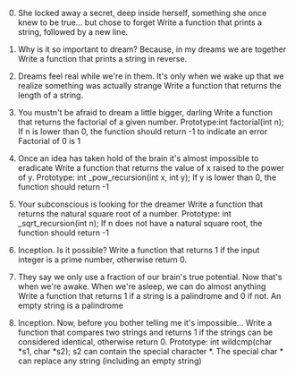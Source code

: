 0. She locked away a secret, deep inside herself,
something she once knew to be true... but chose to forget Write a function that
prints a string, followed by a new line.

1. Why is it so important to dream? Because, in my dreams we are together
Write a function that prints a string in reverse.

2. Dreams feel real while we're in them.
It's only when we wake up that we realize something was actually strange
Write a function that returns the length of a string.

3. You mustn't be afraid to dream a little bigger, darling
Write a function that returns the factorial of a given number.
Prototype:int factorial(int n); If n is lower than 0, the function should return
-1 to indicate an error Factorial of 0 is 1

4. Once an idea has taken hold of the brain it's almost impossible to eradicate
Write a function that returns the value of x raised to the power of y.
Prototype: int _pow_recursion(int x, int y); If y is lower than 0,
the function should return -1

5. Your subconscious is looking for the dreamer
Write a function that returns the natural square root of a number.
Prototype: int _sqrt_recursion(int n); If n does not have a natural square root,
the function should return -1

6. Inception. Is it possible? Write a function that returns 1 if the input
integer is a prime number, otherwise return 0.

7. They say we only use a fraction of our brain's true potential.
Now that's when we're awake. When we're asleep, we can do almost anything
Write a function that returns 1 if a string is a palindrome and 0 if not.
An empty string is a palindrome

8. Inception. Now, before you bother telling me it's impossible...
Write a function that compares two strings and returns 1 if the strings can be
considered identical, otherwise return 0.
Prototype: int wildcmp(char *s1, char *s2); s2 can contain the special character *.
The special char * can replace any string (including an empty string)